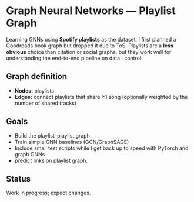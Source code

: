 # Graph Neural Networks — Playlist Graph

Learning GNNs using **Spotify playlists** as the dataset. I first planned a Goodreads book graph but dropped it due to ToS. Playlists are a **less obvious** choice than citation or social graphs, but they work well for understanding the end-to-end pipeline on data I control.

## Graph definition
- **Nodes:** playlists  
- **Edges:** connect playlists that share ≥1 song (optionally weighted by the number of shared tracks)

## Goals
- Build the playlist–playlist graph 
- Train simple GNN baselines (GCN/GraphSAGE)  
- Include small test scripts while I get back up to speed with PyTorch and graph GNNs
- predict links on playlist graph.


## Status
Work in progress; expect changes.


